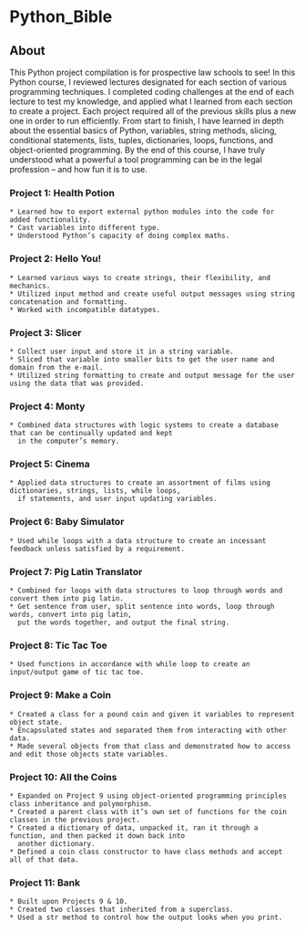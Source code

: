 # Python_Bible

## About
  This Python project compilation is for prospective law schools to see! In this Python course, I reviewed lectures designated for each       section of various programming techniques. I completed coding challenges at the end of each lecture to test my knowledge, and applied what I learned from each section to create a project. Each project required all of the previous skills plus a new one in order to run efficiently. From start to finish, I have learned in depth about the essential basics of Python, variables, string methods, slicing, conditional statements, lists, tuples, dictionaries, loops, functions, and object-oriented programming. By the end of this course, I have truly understood what a powerful a tool programming can be in the legal profession – and how fun it is to use.
  
### Project 1: Health Potion
    
    * Learned how to export external python modules into the code for added functionality.
    * Cast variables into different type.
    * Understood Python’s capacity of doing complex maths.
    
 ### Project 2: Hello You!
 
    * Learned various ways to create strings, their flexibility, and mechanics.
    * Utilized input method and create useful output messages using string concatenation and formatting.
    * Worked with incompatible datatypes.
    
 ### Project 3: Slicer
 
    * Collect user input and store it in a string variable.
    * Sliced that variable into smaller bits to get the user name and domain from the e-mail.
    * Utilized string formatting to create and output message for the user using the data that was provided.

 ### Project 4: Monty
 
    * Combined data structures with logic systems to create a database that can be continually updated and kept 
      in the computer’s memory.
    
 ### Project 5: Cinema
    
    * Applied data structures to create an assortment of films using dictionaries, strings, lists, while loops, 
      if statements, and user input updating variables.
    
 ### Project 6: Baby Simulator
 
    * Used while loops with a data structure to create an incessant feedback unless satisfied by a requirement.
    
 ### Project 7: Pig Latin Translator
 
    * Combined for loops with data structures to loop through words and convert them into pig latin. 
    * Get sentence from user, split sentence into words, loop through words, convert into pig latin, 
      put the words together, and output the final string.
    
 ### Project 8: Tic Tac Toe
 
    * Used functions in accordance with while loop to create an input/output game of tic tac toe.
    
 ### Project 9: Make a Coin
 
    * Created a class for a pound coin and given it variables to represent object state. 
    * Encapsulated states and separated them from interacting with other data.
    * Made several objects from that class and demonstrated how to access and edit those objects state variables.
    
 ### Project 10: All the Coins
 
    * Expanded on Project 9 using object-oriented programming principles class inheritance and polymorphism.
    * Created a parent class with it’s own set of functions for the coin classes in the previous project. 
    * Created a dictionary of data, unpacked it, ran it through a function, and then packed it down back into
      another dictionary.
    * Defined a coin class constructor to have class methods and accept all of that data.
    
 ### Project 11: Bank
 
    * Built upon Projects 9 & 10.
    * Created two classes that inherited from a superclass.
    * Used a str method to control how the output looks when you print. 
 
    


    
